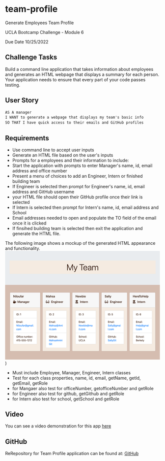 # team-profile
Generate Employees Team Profile

UCLA Bootcamp Challenge  - Module 6

Due Date 10/25/2022

## Challenge Tasks

Build a command line application that takes information about employees and generates an HTML webpage that displays a summary for each person. Your application needs to ensure that every part of your code passes testing.

## User Story

```md
AS A manager
I WANT to generate a webpage that displays my team's basic info
SO THAT I have quick access to their emails and GitHub profiles
```

## Requirements

- Use command line to accept user inputs
- Generate an HTML file based on the user's inputs
- Prompts for a employees and their information to include:
- Start the application with prompts to enter Manager's name, id, email address and office number
- Present a menu of choices to add an Engineer, Intern or finished building team
- If Engineer is selected then prompt for Engineer's name, id, email address and GitHub username
- your HTML file should open their GitHub profile once their link is selected
- If Intern is selected then prompt for Intern's name, id, email address and School
- Email addresses needed to open and populate the TO field of the email once it is clicked
- If finsihed building team is selected then exit the application and generate the HTML file.

The following image shows a mockup of the generated HTML appearance and functionality.
![Text page with 3 sections showing employee information](./dist/Img/My%20Team.png))

- Must include Employee, Manager, Engineer, Intern classes
- Test for each class properties, name, id, email, getName, getId, getEmail, getRole
- for Mangaer also test for officeNumber, getofficeNumber and getRole
- for Engineer also test for github, getGithub and getRole
- for Intern also test for school, getSchool and getRole

## Video
You can see a video demonstration for this app [here](https://app.castify.com/view/662a9635-d4c9-4ba1-b040-c6e1c93a1d95)

## GitHub 
ReRepository for Team Profile application can be found at: [GitHub](https://github.com/Me-ross/team-profile/tree/main/Main)